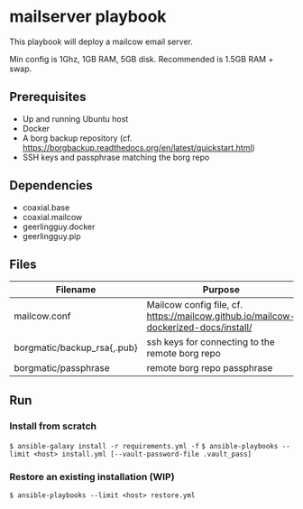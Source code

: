 # mailserver playbook

This playbook will deploy a mailcow email server.

Min config is 1Ghz, 1GB RAM, 5GB disk. Recommended is 1.5GB RAM + swap.

## Prerequisites

- Up and running Ubuntu host
- Docker
- A borg backup repository (cf. https://borgbackup.readthedocs.org/en/latest/quickstart.html)
- SSH keys and passphrase matching the borg repo

## Dependencies

- coaxial.base
- coaxial.mailcow
- geerlingguy.docker
- geerlingguy.pip

## Files

Filename | Purpose
--- | ---
mailcow.conf | Mailcow config file, cf. https://mailcow.github.io/mailcow-dockerized-docs/install/
borgmatic/backup_rsa{,.pub} | ssh keys for connecting to the remote borg repo
borgmatic/passphrase | remote borg repo passphrase

## Run

### Install from scratch

`$ ansible-galaxy install -r requirements.yml -f`
`$ ansible-playbooks --limit <host> install.yml [--vault-password-file .vault_pass]`

### Restore an existing installation (WIP)

`$ ansible-playbooks --limit <host> restore.yml`
